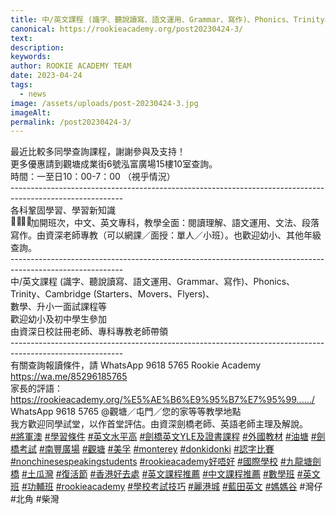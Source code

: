 ```yaml
---
title: 中/英文課程 (識字、聽說讀寫、語文運用、Grammar、寫作)、Phonics、Trinity、Cambridge (Starters、Movers、Flyers)、數學、升小一面試課程等，多謝支持😝🌈
canonical: https://rookieacademy.org/post20230424-3/
text: 
description: 
keywords: 
author: ROOKIE ACADEMY TEAM
date: 2023-04-24
tags:
  - news
image: /assets/uploads/post-20230424-3.jpg
imageAlt: 
permalink: /post20230424-3/
---
```


<span class="x193iq5w xeuugli x13faqbe x1vvkbs x1xmvt09 x1lliihq x1s928wv xhkezso x1gmr53x x1cpjm7i x1fgarty x1943h6x xudqn12 x3x7a5m x6prxxf xvq8zen xo1l8bm xzsf02u x1yc453h" dir="auto"><div class="x11i5rnm xat24cr x1mh8g0r x1vvkbs xdj266r x126k92a"><div dir="auto" style="text-align: start;">最近比較多同學查詢課程，謝謝參與及支持！</div></div><div class="x11i5rnm xat24cr x1mh8g0r x1vvkbs xtlvy1s x126k92a"><div dir="auto" style="text-align: start;">更多優惠請到觀塘成業街6號泓富廣場15樓10室查詢。</div></div><div class="x11i5rnm xat24cr x1mh8g0r x1vvkbs xtlvy1s x126k92a"><div dir="auto" style="text-align: start;">時間：一至日10：00-7：00 （視乎情況）</div></div><div class="x11i5rnm xat24cr x1mh8g0r x1vvkbs xtlvy1s x126k92a"><div dir="auto" style="text-align: start;"><span><a tabindex="-1"></a></span>----------------------------------------------------------------------------------------------------------</div></div><div class="x11i5rnm xat24cr x1mh8g0r x1vvkbs xtlvy1s x126k92a"><div dir="auto" style="text-align: start;">各科鞏固學習、學習新知識</div></div><div class="x11i5rnm xat24cr x1mh8g0r x1vvkbs xtlvy1s x126k92a"><div dir="auto" style="text-align: start;"><span class="x3nfvp2 x1j61x8r x1fcty0u xdj266r xhhsvwb xat24cr xgzva0m xxymvpz xlup9mm x1kky2od"><img height="16" width="16" alt="🙋‍♀️" referrerpolicy="origin-when-cross-origin" src="https://static.xx.fbcdn.net/images/emoji.php/v9/tc3/1.5/16/1f64b_200d_2640.png"></span><span class="x3nfvp2 x1j61x8r x1fcty0u xdj266r xhhsvwb xat24cr xgzva0m xxymvpz xlup9mm x1kky2od"><img height="16" width="16" alt="🙋‍♂️" referrerpolicy="origin-when-cross-origin" src="https://static.xx.fbcdn.net/images/emoji.php/v9/tc5/1.5/16/1f64b_200d_2642.png"></span>加開班次，中文、英文專科，教學全面：閱讀理解、語文運用、文法、段落寫作。由資深老師專教（可以網課／面授：單人／小班）。也歡迎幼小、其他年級查詢。</div></div><div class="x11i5rnm xat24cr x1mh8g0r x1vvkbs xtlvy1s x126k92a"><div dir="auto" style="text-align: start;">----------------------------------------------------------------------------------------------------------</div></div><div class="x11i5rnm xat24cr x1mh8g0r x1vvkbs xtlvy1s x126k92a"><div dir="auto" style="text-align: start;">中/英文課程 (識字、聽說讀寫、語文運用、Grammar、寫作)、Phonics、Trinity、Cambridge (Starters、Movers、Flyers)、</div><div dir="auto" style="text-align: start;">數學、升小一面試課程等</div></div><div class="x11i5rnm xat24cr x1mh8g0r x1vvkbs xtlvy1s x126k92a"><div dir="auto" style="text-align: start;">歡迎幼小及初中學生參加</div></div><div class="x11i5rnm xat24cr x1mh8g0r x1vvkbs xtlvy1s x126k92a"><div dir="auto" style="text-align: start;">由資深日校註冊老師、專科專教老師帶領</div></div><div class="x11i5rnm xat24cr x1mh8g0r x1vvkbs xtlvy1s x126k92a"><div dir="auto" style="text-align: start;">----------------------------------------------------------------------------------------------------------</div></div><div class="x11i5rnm xat24cr x1mh8g0r x1vvkbs xtlvy1s x126k92a"><div dir="auto" style="text-align: start;">有關查詢報讀條件，請 WhatsApp  9618 5765 Rookie Academy</div></div><div class="x11i5rnm xat24cr x1mh8g0r x1vvkbs xtlvy1s x126k92a"><div dir="auto" style="text-align: start;"><span><a class="x1i10hfl xjbqb8w x6umtig x1b1mbwd xaqea5y xav7gou x9f619 x1ypdohk xt0psk2 xe8uvvx xdj266r x11i5rnm xat24cr x1mh8g0r xexx8yu x4uap5 x18d9i69 xkhd6sd x16tdsg8 x1hl2dhg xggy1nq x1a2a7pz xt0b8zv x1fey0fg" href="https://wa.me/85296185765?fbclid=IwAR1l6ilTU3VLUY-MtBEWYXVW1qASs35wjWstIgD8udV8vrIknKOPVA2uVag" rel="nofollow noopener" role="link" tabindex="0" target="_blank">https://wa.me/85296185765</a></span></div></div><div class="x11i5rnm xat24cr x1mh8g0r x1vvkbs xtlvy1s x126k92a"><div dir="auto" style="text-align: start;">家長的評語：</div></div><div class="x11i5rnm xat24cr x1mh8g0r x1vvkbs xtlvy1s x126k92a"><div dir="auto" style="text-align: start;"><span><a class="x1i10hfl xjbqb8w x6umtig x1b1mbwd xaqea5y xav7gou x9f619 x1ypdohk xt0psk2 xe8uvvx xdj266r x11i5rnm xat24cr x1mh8g0r xexx8yu x4uap5 x18d9i69 xkhd6sd x16tdsg8 x1hl2dhg xggy1nq x1a2a7pz xt0b8zv x1fey0fg" href="https://rookieacademy.org/%E5%AE%B6%E9%95%B7%E7%95%99%E8%A8%80%E6%9D%BF/?fbclid=IwAR0BTpeZISYQEWE2cK4Suw7dXvqFzXJ9qo51SIZ_9KqELWg_W0rblr7OvKs" rel="nofollow noopener" role="link" tabindex="0" target="_blank">https://rookieacademy.org/%E5%AE%B6%E9%95%B7%E7%95%99....../</a></span></div></div><div class="x11i5rnm xat24cr x1mh8g0r x1vvkbs xtlvy1s x126k92a"><div dir="auto" style="text-align: start;">WhatsApp 9618 5765 @觀塘／屯門／您的家等等教學地點</div></div><div class="x11i5rnm xat24cr x1mh8g0r x1vvkbs xtlvy1s x126k92a"><div dir="auto" style="text-align: start;">我方歡迎同學試堂，以作首堂評估。由資深劍橋老師、英語老師主理及解說。</div></div><div class="x11i5rnm xat24cr x1mh8g0r x1vvkbs xtlvy1s x126k92a"><div dir="auto" style="text-align: start;"><span><a class="x1i10hfl xjbqb8w x6umtig x1b1mbwd xaqea5y xav7gou x9f619 x1ypdohk xt0psk2 xe8uvvx xdj266r x11i5rnm xat24cr x1mh8g0r xexx8yu x4uap5 x18d9i69 xkhd6sd x16tdsg8 x1hl2dhg xggy1nq x1a2a7pz xt0b8zv x1qq9wsj xo1l8bm" href="https://www.facebook.com/hashtag/%E5%B0%87%E8%BB%8D%E6%BE%B3?__eep__=6&amp;__cft__[0]=AZXgiYj-q6cqqIOgjWAtA0ZeSOuo4eFKmy-v4bbH6HqxKnLRJMONpPdP3TorJEoLsSW-vn_3glk8mP5PKntGAM01ft9SgVgN5MXEI5O6V58cZn_iI9z4jU8kPfor7_9bIur5F_ManaSmBFvnO5cDpZscconwmahHFSVbHF2GotkExC_ZzuUVG1x-oefHG2qnU6g&amp;__tn__=*NK-R" role="link" tabindex="0">#將軍澳</a></span> <span><a class="x1i10hfl xjbqb8w x6umtig x1b1mbwd xaqea5y xav7gou x9f619 x1ypdohk xt0psk2 xe8uvvx xdj266r x11i5rnm xat24cr x1mh8g0r xexx8yu x4uap5 x18d9i69 xkhd6sd x16tdsg8 x1hl2dhg xggy1nq x1a2a7pz xt0b8zv x1qq9wsj xo1l8bm" href="https://www.facebook.com/hashtag/%E5%AD%B8%E7%BF%92%E6%A2%9D%E4%BB%B6?__eep__=6&amp;__cft__[0]=AZXgiYj-q6cqqIOgjWAtA0ZeSOuo4eFKmy-v4bbH6HqxKnLRJMONpPdP3TorJEoLsSW-vn_3glk8mP5PKntGAM01ft9SgVgN5MXEI5O6V58cZn_iI9z4jU8kPfor7_9bIur5F_ManaSmBFvnO5cDpZscconwmahHFSVbHF2GotkExC_ZzuUVG1x-oefHG2qnU6g&amp;__tn__=*NK-R" role="link" tabindex="0">#學習條件</a></span> <span><a class="x1i10hfl xjbqb8w x6umtig x1b1mbwd xaqea5y xav7gou x9f619 x1ypdohk xt0psk2 xe8uvvx xdj266r x11i5rnm xat24cr x1mh8g0r xexx8yu x4uap5 x18d9i69 xkhd6sd x16tdsg8 x1hl2dhg xggy1nq x1a2a7pz xt0b8zv x1qq9wsj xo1l8bm" href="https://www.facebook.com/hashtag/%E8%8B%B1%E6%96%87%E6%B0%B4%E5%B9%B3%E9%AB%98?__eep__=6&amp;__cft__[0]=AZXgiYj-q6cqqIOgjWAtA0ZeSOuo4eFKmy-v4bbH6HqxKnLRJMONpPdP3TorJEoLsSW-vn_3glk8mP5PKntGAM01ft9SgVgN5MXEI5O6V58cZn_iI9z4jU8kPfor7_9bIur5F_ManaSmBFvnO5cDpZscconwmahHFSVbHF2GotkExC_ZzuUVG1x-oefHG2qnU6g&amp;__tn__=*NK-R" role="link" tabindex="0">#英文水平高</a></span> <span><a class="x1i10hfl xjbqb8w x6umtig x1b1mbwd xaqea5y xav7gou x9f619 x1ypdohk xt0psk2 xe8uvvx xdj266r x11i5rnm xat24cr x1mh8g0r xexx8yu x4uap5 x18d9i69 xkhd6sd x16tdsg8 x1hl2dhg xggy1nq x1a2a7pz xt0b8zv x1qq9wsj xo1l8bm" href="https://www.facebook.com/hashtag/%E5%8A%8D%E6%A9%8B%E8%8B%B1%E6%96%87yle%E5%8F%8A%E8%AD%89%E6%9B%B8%E8%AA%B2%E7%A8%8B?__eep__=6&amp;__cft__[0]=AZXgiYj-q6cqqIOgjWAtA0ZeSOuo4eFKmy-v4bbH6HqxKnLRJMONpPdP3TorJEoLsSW-vn_3glk8mP5PKntGAM01ft9SgVgN5MXEI5O6V58cZn_iI9z4jU8kPfor7_9bIur5F_ManaSmBFvnO5cDpZscconwmahHFSVbHF2GotkExC_ZzuUVG1x-oefHG2qnU6g&amp;__tn__=*NK-R" role="link" tabindex="0">#劍橋英文YLE及證書課程</a></span> <span><a class="x1i10hfl xjbqb8w x6umtig x1b1mbwd xaqea5y xav7gou x9f619 x1ypdohk xt0psk2 xe8uvvx xdj266r x11i5rnm xat24cr x1mh8g0r xexx8yu x4uap5 x18d9i69 xkhd6sd x16tdsg8 x1hl2dhg xggy1nq x1a2a7pz xt0b8zv x1qq9wsj xo1l8bm" href="https://www.facebook.com/hashtag/%E5%A4%96%E5%9C%8B%E6%95%99%E6%9D%90?__eep__=6&amp;__cft__[0]=AZXgiYj-q6cqqIOgjWAtA0ZeSOuo4eFKmy-v4bbH6HqxKnLRJMONpPdP3TorJEoLsSW-vn_3glk8mP5PKntGAM01ft9SgVgN5MXEI5O6V58cZn_iI9z4jU8kPfor7_9bIur5F_ManaSmBFvnO5cDpZscconwmahHFSVbHF2GotkExC_ZzuUVG1x-oefHG2qnU6g&amp;__tn__=*NK-R" role="link" tabindex="0">#外國教材</a></span> <span><a class="x1i10hfl xjbqb8w x6umtig x1b1mbwd xaqea5y xav7gou x9f619 x1ypdohk xt0psk2 xe8uvvx xdj266r x11i5rnm xat24cr x1mh8g0r xexx8yu x4uap5 x18d9i69 xkhd6sd x16tdsg8 x1hl2dhg xggy1nq x1a2a7pz xt0b8zv x1qq9wsj xo1l8bm" href="https://www.facebook.com/hashtag/%E6%B2%B9%E5%A1%98?__eep__=6&amp;__cft__[0]=AZXgiYj-q6cqqIOgjWAtA0ZeSOuo4eFKmy-v4bbH6HqxKnLRJMONpPdP3TorJEoLsSW-vn_3glk8mP5PKntGAM01ft9SgVgN5MXEI5O6V58cZn_iI9z4jU8kPfor7_9bIur5F_ManaSmBFvnO5cDpZscconwmahHFSVbHF2GotkExC_ZzuUVG1x-oefHG2qnU6g&amp;__tn__=*NK-R" role="link" tabindex="0">#油塘</a></span> <span><a class="x1i10hfl xjbqb8w x6umtig x1b1mbwd xaqea5y xav7gou x9f619 x1ypdohk xt0psk2 xe8uvvx xdj266r x11i5rnm xat24cr x1mh8g0r xexx8yu x4uap5 x18d9i69 xkhd6sd x16tdsg8 x1hl2dhg xggy1nq x1a2a7pz xt0b8zv x1qq9wsj xo1l8bm" href="https://www.facebook.com/hashtag/%E5%8A%8D%E6%A9%8B%E8%80%83%E8%A9%A6?__eep__=6&amp;__cft__[0]=AZXgiYj-q6cqqIOgjWAtA0ZeSOuo4eFKmy-v4bbH6HqxKnLRJMONpPdP3TorJEoLsSW-vn_3glk8mP5PKntGAM01ft9SgVgN5MXEI5O6V58cZn_iI9z4jU8kPfor7_9bIur5F_ManaSmBFvnO5cDpZscconwmahHFSVbHF2GotkExC_ZzuUVG1x-oefHG2qnU6g&amp;__tn__=*NK-R" role="link" tabindex="0">#劍橋考試</a></span> <span><a class="x1i10hfl xjbqb8w x6umtig x1b1mbwd xaqea5y xav7gou x9f619 x1ypdohk xt0psk2 xe8uvvx xdj266r x11i5rnm xat24cr x1mh8g0r xexx8yu x4uap5 x18d9i69 xkhd6sd x16tdsg8 x1hl2dhg xggy1nq x1a2a7pz xt0b8zv x1qq9wsj xo1l8bm" href="https://www.facebook.com/hashtag/%E5%8D%97%E8%B1%90%E5%BB%A3%E5%A0%B4?__eep__=6&amp;__cft__[0]=AZXgiYj-q6cqqIOgjWAtA0ZeSOuo4eFKmy-v4bbH6HqxKnLRJMONpPdP3TorJEoLsSW-vn_3glk8mP5PKntGAM01ft9SgVgN5MXEI5O6V58cZn_iI9z4jU8kPfor7_9bIur5F_ManaSmBFvnO5cDpZscconwmahHFSVbHF2GotkExC_ZzuUVG1x-oefHG2qnU6g&amp;__tn__=*NK-R" role="link" tabindex="0">#南豐廣場</a></span> <span><a class="x1i10hfl xjbqb8w x6umtig x1b1mbwd xaqea5y xav7gou x9f619 x1ypdohk xt0psk2 xe8uvvx xdj266r x11i5rnm xat24cr x1mh8g0r xexx8yu x4uap5 x18d9i69 xkhd6sd x16tdsg8 x1hl2dhg xggy1nq x1a2a7pz xt0b8zv x1qq9wsj xo1l8bm" href="https://www.facebook.com/hashtag/%E8%A7%80%E5%A1%98?__eep__=6&amp;__cft__[0]=AZXgiYj-q6cqqIOgjWAtA0ZeSOuo4eFKmy-v4bbH6HqxKnLRJMONpPdP3TorJEoLsSW-vn_3glk8mP5PKntGAM01ft9SgVgN5MXEI5O6V58cZn_iI9z4jU8kPfor7_9bIur5F_ManaSmBFvnO5cDpZscconwmahHFSVbHF2GotkExC_ZzuUVG1x-oefHG2qnU6g&amp;__tn__=*NK-R" role="link" tabindex="0">#觀塘</a></span> <span><a class="x1i10hfl xjbqb8w x6umtig x1b1mbwd xaqea5y xav7gou x9f619 x1ypdohk xt0psk2 xe8uvvx xdj266r x11i5rnm xat24cr x1mh8g0r xexx8yu x4uap5 x18d9i69 xkhd6sd x16tdsg8 x1hl2dhg xggy1nq x1a2a7pz xt0b8zv x1qq9wsj xo1l8bm" href="https://www.facebook.com/hashtag/%E7%BE%8E%E5%AD%9A?__eep__=6&amp;__cft__[0]=AZXgiYj-q6cqqIOgjWAtA0ZeSOuo4eFKmy-v4bbH6HqxKnLRJMONpPdP3TorJEoLsSW-vn_3glk8mP5PKntGAM01ft9SgVgN5MXEI5O6V58cZn_iI9z4jU8kPfor7_9bIur5F_ManaSmBFvnO5cDpZscconwmahHFSVbHF2GotkExC_ZzuUVG1x-oefHG2qnU6g&amp;__tn__=*NK-R" role="link" tabindex="0">#美孚</a></span> <span><a class="x1i10hfl xjbqb8w x6umtig x1b1mbwd xaqea5y xav7gou x9f619 x1ypdohk xt0psk2 xe8uvvx xdj266r x11i5rnm xat24cr x1mh8g0r xexx8yu x4uap5 x18d9i69 xkhd6sd x16tdsg8 x1hl2dhg xggy1nq x1a2a7pz xt0b8zv x1qq9wsj xo1l8bm" href="https://www.facebook.com/hashtag/monterey?__eep__=6&amp;__cft__[0]=AZXgiYj-q6cqqIOgjWAtA0ZeSOuo4eFKmy-v4bbH6HqxKnLRJMONpPdP3TorJEoLsSW-vn_3glk8mP5PKntGAM01ft9SgVgN5MXEI5O6V58cZn_iI9z4jU8kPfor7_9bIur5F_ManaSmBFvnO5cDpZscconwmahHFSVbHF2GotkExC_ZzuUVG1x-oefHG2qnU6g&amp;__tn__=*NK-R" role="link" tabindex="0">#monterey</a></span> <span><a class="x1i10hfl xjbqb8w x6umtig x1b1mbwd xaqea5y xav7gou x9f619 x1ypdohk xt0psk2 xe8uvvx xdj266r x11i5rnm xat24cr x1mh8g0r xexx8yu x4uap5 x18d9i69 xkhd6sd x16tdsg8 x1hl2dhg xggy1nq x1a2a7pz xt0b8zv x1qq9wsj xo1l8bm" href="https://www.facebook.com/hashtag/donkidonki?__eep__=6&amp;__cft__[0]=AZXgiYj-q6cqqIOgjWAtA0ZeSOuo4eFKmy-v4bbH6HqxKnLRJMONpPdP3TorJEoLsSW-vn_3glk8mP5PKntGAM01ft9SgVgN5MXEI5O6V58cZn_iI9z4jU8kPfor7_9bIur5F_ManaSmBFvnO5cDpZscconwmahHFSVbHF2GotkExC_ZzuUVG1x-oefHG2qnU6g&amp;__tn__=*NK-R" role="link" tabindex="0">#donkidonki</a></span> <span><a class="x1i10hfl xjbqb8w x6umtig x1b1mbwd xaqea5y xav7gou x9f619 x1ypdohk xt0psk2 xe8uvvx xdj266r x11i5rnm xat24cr x1mh8g0r xexx8yu x4uap5 x18d9i69 xkhd6sd x16tdsg8 x1hl2dhg xggy1nq x1a2a7pz xt0b8zv x1qq9wsj xo1l8bm" href="https://www.facebook.com/hashtag/%E8%AA%8D%E5%AD%97%E6%AF%94%E8%B3%BD?__eep__=6&amp;__cft__[0]=AZXgiYj-q6cqqIOgjWAtA0ZeSOuo4eFKmy-v4bbH6HqxKnLRJMONpPdP3TorJEoLsSW-vn_3glk8mP5PKntGAM01ft9SgVgN5MXEI5O6V58cZn_iI9z4jU8kPfor7_9bIur5F_ManaSmBFvnO5cDpZscconwmahHFSVbHF2GotkExC_ZzuUVG1x-oefHG2qnU6g&amp;__tn__=*NK-R" role="link" tabindex="0">#認字比賽</a></span> <span><a class="x1i10hfl xjbqb8w x6umtig x1b1mbwd xaqea5y xav7gou x9f619 x1ypdohk xt0psk2 xe8uvvx xdj266r x11i5rnm xat24cr x1mh8g0r xexx8yu x4uap5 x18d9i69 xkhd6sd x16tdsg8 x1hl2dhg xggy1nq x1a2a7pz xt0b8zv x1qq9wsj xo1l8bm" href="https://www.facebook.com/hashtag/nonchinesespeakingstudents?__eep__=6&amp;__cft__[0]=AZXgiYj-q6cqqIOgjWAtA0ZeSOuo4eFKmy-v4bbH6HqxKnLRJMONpPdP3TorJEoLsSW-vn_3glk8mP5PKntGAM01ft9SgVgN5MXEI5O6V58cZn_iI9z4jU8kPfor7_9bIur5F_ManaSmBFvnO5cDpZscconwmahHFSVbHF2GotkExC_ZzuUVG1x-oefHG2qnU6g&amp;__tn__=*NK-R" role="link" tabindex="0">#nonchinesespeakingstudents</a></span> <span><a class="x1i10hfl xjbqb8w x6umtig x1b1mbwd xaqea5y xav7gou x9f619 x1ypdohk xt0psk2 xe8uvvx xdj266r x11i5rnm xat24cr x1mh8g0r xexx8yu x4uap5 x18d9i69 xkhd6sd x16tdsg8 x1hl2dhg xggy1nq x1a2a7pz xt0b8zv x1qq9wsj xo1l8bm" href="https://www.facebook.com/hashtag/rookieacademy%E5%A5%BD%E5%94%94%E5%A5%BD?__eep__=6&amp;__cft__[0]=AZXgiYj-q6cqqIOgjWAtA0ZeSOuo4eFKmy-v4bbH6HqxKnLRJMONpPdP3TorJEoLsSW-vn_3glk8mP5PKntGAM01ft9SgVgN5MXEI5O6V58cZn_iI9z4jU8kPfor7_9bIur5F_ManaSmBFvnO5cDpZscconwmahHFSVbHF2GotkExC_ZzuUVG1x-oefHG2qnU6g&amp;__tn__=*NK-R" role="link" tabindex="0">#rookieacademy好唔好</a></span> <span><a class="x1i10hfl xjbqb8w x6umtig x1b1mbwd xaqea5y xav7gou x9f619 x1ypdohk xt0psk2 xe8uvvx xdj266r x11i5rnm xat24cr x1mh8g0r xexx8yu x4uap5 x18d9i69 xkhd6sd x16tdsg8 x1hl2dhg xggy1nq x1a2a7pz xt0b8zv x1qq9wsj xo1l8bm" href="https://www.facebook.com/hashtag/%E5%9C%8B%E9%9A%9B%E5%AD%B8%E6%A0%A1?__eep__=6&amp;__cft__[0]=AZXgiYj-q6cqqIOgjWAtA0ZeSOuo4eFKmy-v4bbH6HqxKnLRJMONpPdP3TorJEoLsSW-vn_3glk8mP5PKntGAM01ft9SgVgN5MXEI5O6V58cZn_iI9z4jU8kPfor7_9bIur5F_ManaSmBFvnO5cDpZscconwmahHFSVbHF2GotkExC_ZzuUVG1x-oefHG2qnU6g&amp;__tn__=*NK-R" role="link" tabindex="0">#國際學校</a></span> <span><a class="x1i10hfl xjbqb8w x6umtig x1b1mbwd xaqea5y xav7gou x9f619 x1ypdohk xt0psk2 xe8uvvx xdj266r x11i5rnm xat24cr x1mh8g0r xexx8yu x4uap5 x18d9i69 xkhd6sd x16tdsg8 x1hl2dhg xggy1nq x1a2a7pz xt0b8zv x1qq9wsj xo1l8bm" href="https://www.facebook.com/hashtag/%E4%B9%9D%E9%BE%8D%E5%A1%98%E5%8A%8D%E6%A9%8B?__eep__=6&amp;__cft__[0]=AZXgiYj-q6cqqIOgjWAtA0ZeSOuo4eFKmy-v4bbH6HqxKnLRJMONpPdP3TorJEoLsSW-vn_3glk8mP5PKntGAM01ft9SgVgN5MXEI5O6V58cZn_iI9z4jU8kPfor7_9bIur5F_ManaSmBFvnO5cDpZscconwmahHFSVbHF2GotkExC_ZzuUVG1x-oefHG2qnU6g&amp;__tn__=*NK-R" role="link" tabindex="0">#九龍塘劍橋</a></span> <span><a class="x1i10hfl xjbqb8w x6umtig x1b1mbwd xaqea5y xav7gou x9f619 x1ypdohk xt0psk2 xe8uvvx xdj266r x11i5rnm xat24cr x1mh8g0r xexx8yu x4uap5 x18d9i69 xkhd6sd x16tdsg8 x1hl2dhg xggy1nq x1a2a7pz xt0b8zv x1qq9wsj xo1l8bm" href="https://www.facebook.com/hashtag/%E5%9C%9F%E7%93%9C%E7%81%A3?__eep__=6&amp;__cft__[0]=AZXgiYj-q6cqqIOgjWAtA0ZeSOuo4eFKmy-v4bbH6HqxKnLRJMONpPdP3TorJEoLsSW-vn_3glk8mP5PKntGAM01ft9SgVgN5MXEI5O6V58cZn_iI9z4jU8kPfor7_9bIur5F_ManaSmBFvnO5cDpZscconwmahHFSVbHF2GotkExC_ZzuUVG1x-oefHG2qnU6g&amp;__tn__=*NK-R" role="link" tabindex="0">#土瓜灣</a></span> <span><a class="x1i10hfl xjbqb8w x6umtig x1b1mbwd xaqea5y xav7gou x9f619 x1ypdohk xt0psk2 xe8uvvx xdj266r x11i5rnm xat24cr x1mh8g0r xexx8yu x4uap5 x18d9i69 xkhd6sd x16tdsg8 x1hl2dhg xggy1nq x1a2a7pz xt0b8zv x1qq9wsj xo1l8bm" href="https://www.facebook.com/hashtag/%E5%BE%A9%E6%B4%BB%E7%AF%80?__eep__=6&amp;__cft__[0]=AZXgiYj-q6cqqIOgjWAtA0ZeSOuo4eFKmy-v4bbH6HqxKnLRJMONpPdP3TorJEoLsSW-vn_3glk8mP5PKntGAM01ft9SgVgN5MXEI5O6V58cZn_iI9z4jU8kPfor7_9bIur5F_ManaSmBFvnO5cDpZscconwmahHFSVbHF2GotkExC_ZzuUVG1x-oefHG2qnU6g&amp;__tn__=*NK-R" role="link" tabindex="0">#復活節</a></span> <span><a class="x1i10hfl xjbqb8w x6umtig x1b1mbwd xaqea5y xav7gou x9f619 x1ypdohk xt0psk2 xe8uvvx xdj266r x11i5rnm xat24cr x1mh8g0r xexx8yu x4uap5 x18d9i69 xkhd6sd x16tdsg8 x1hl2dhg xggy1nq x1a2a7pz xt0b8zv x1qq9wsj xo1l8bm" href="https://www.facebook.com/hashtag/%E9%A6%99%E6%B8%AF%E5%A5%BD%E5%8E%BB%E8%99%95?__eep__=6&amp;__cft__[0]=AZXgiYj-q6cqqIOgjWAtA0ZeSOuo4eFKmy-v4bbH6HqxKnLRJMONpPdP3TorJEoLsSW-vn_3glk8mP5PKntGAM01ft9SgVgN5MXEI5O6V58cZn_iI9z4jU8kPfor7_9bIur5F_ManaSmBFvnO5cDpZscconwmahHFSVbHF2GotkExC_ZzuUVG1x-oefHG2qnU6g&amp;__tn__=*NK-R" role="link" tabindex="0">#香港好去處</a></span> <span><a class="x1i10hfl xjbqb8w x6umtig x1b1mbwd xaqea5y xav7gou x9f619 x1ypdohk xt0psk2 xe8uvvx xdj266r x11i5rnm xat24cr x1mh8g0r xexx8yu x4uap5 x18d9i69 xkhd6sd x16tdsg8 x1hl2dhg xggy1nq x1a2a7pz xt0b8zv x1qq9wsj xo1l8bm" href="https://www.facebook.com/hashtag/%E8%8B%B1%E6%96%87%E8%AA%B2%E7%A8%8B%E6%8E%A8%E8%96%A6?__eep__=6&amp;__cft__[0]=AZXgiYj-q6cqqIOgjWAtA0ZeSOuo4eFKmy-v4bbH6HqxKnLRJMONpPdP3TorJEoLsSW-vn_3glk8mP5PKntGAM01ft9SgVgN5MXEI5O6V58cZn_iI9z4jU8kPfor7_9bIur5F_ManaSmBFvnO5cDpZscconwmahHFSVbHF2GotkExC_ZzuUVG1x-oefHG2qnU6g&amp;__tn__=*NK-R" role="link" tabindex="0">#英文課程推薦</a></span> <span><a class="x1i10hfl xjbqb8w x6umtig x1b1mbwd xaqea5y xav7gou x9f619 x1ypdohk xt0psk2 xe8uvvx xdj266r x11i5rnm xat24cr x1mh8g0r xexx8yu x4uap5 x18d9i69 xkhd6sd x16tdsg8 x1hl2dhg xggy1nq x1a2a7pz xt0b8zv x1qq9wsj xo1l8bm" href="https://www.facebook.com/hashtag/%E4%B8%AD%E6%96%87%E8%AA%B2%E7%A8%8B%E6%8E%A8%E8%96%A6?__eep__=6&amp;__cft__[0]=AZXgiYj-q6cqqIOgjWAtA0ZeSOuo4eFKmy-v4bbH6HqxKnLRJMONpPdP3TorJEoLsSW-vn_3glk8mP5PKntGAM01ft9SgVgN5MXEI5O6V58cZn_iI9z4jU8kPfor7_9bIur5F_ManaSmBFvnO5cDpZscconwmahHFSVbHF2GotkExC_ZzuUVG1x-oefHG2qnU6g&amp;__tn__=*NK-R" role="link" tabindex="0">#中文課程推薦</a></span> <span><a class="x1i10hfl xjbqb8w x6umtig x1b1mbwd xaqea5y xav7gou x9f619 x1ypdohk xt0psk2 xe8uvvx xdj266r x11i5rnm xat24cr x1mh8g0r xexx8yu x4uap5 x18d9i69 xkhd6sd x16tdsg8 x1hl2dhg xggy1nq x1a2a7pz xt0b8zv x1qq9wsj xo1l8bm" href="https://www.facebook.com/hashtag/%E6%95%B8%E5%AD%B8%E7%8F%AD?__eep__=6&amp;__cft__[0]=AZXgiYj-q6cqqIOgjWAtA0ZeSOuo4eFKmy-v4bbH6HqxKnLRJMONpPdP3TorJEoLsSW-vn_3glk8mP5PKntGAM01ft9SgVgN5MXEI5O6V58cZn_iI9z4jU8kPfor7_9bIur5F_ManaSmBFvnO5cDpZscconwmahHFSVbHF2GotkExC_ZzuUVG1x-oefHG2qnU6g&amp;__tn__=*NK-R" role="link" tabindex="0">#數學班</a></span> <span><a class="x1i10hfl xjbqb8w x6umtig x1b1mbwd xaqea5y xav7gou x9f619 x1ypdohk xt0psk2 xe8uvvx xdj266r x11i5rnm xat24cr x1mh8g0r xexx8yu x4uap5 x18d9i69 xkhd6sd x16tdsg8 x1hl2dhg xggy1nq x1a2a7pz xt0b8zv x1qq9wsj xo1l8bm" href="https://www.facebook.com/hashtag/%E8%8B%B1%E6%96%87%E7%8F%AD?__eep__=6&amp;__cft__[0]=AZXgiYj-q6cqqIOgjWAtA0ZeSOuo4eFKmy-v4bbH6HqxKnLRJMONpPdP3TorJEoLsSW-vn_3glk8mP5PKntGAM01ft9SgVgN5MXEI5O6V58cZn_iI9z4jU8kPfor7_9bIur5F_ManaSmBFvnO5cDpZscconwmahHFSVbHF2GotkExC_ZzuUVG1x-oefHG2qnU6g&amp;__tn__=*NK-R" role="link" tabindex="0">#英文班</a></span> <span><a class="x1i10hfl xjbqb8w x6umtig x1b1mbwd xaqea5y xav7gou x9f619 x1ypdohk xt0psk2 xe8uvvx xdj266r x11i5rnm xat24cr x1mh8g0r xexx8yu x4uap5 x18d9i69 xkhd6sd x16tdsg8 x1hl2dhg xggy1nq x1a2a7pz xt0b8zv x1qq9wsj xo1l8bm" href="https://www.facebook.com/hashtag/%E5%8A%9F%E8%BC%94%E7%8F%AD?__eep__=6&amp;__cft__[0]=AZXgiYj-q6cqqIOgjWAtA0ZeSOuo4eFKmy-v4bbH6HqxKnLRJMONpPdP3TorJEoLsSW-vn_3glk8mP5PKntGAM01ft9SgVgN5MXEI5O6V58cZn_iI9z4jU8kPfor7_9bIur5F_ManaSmBFvnO5cDpZscconwmahHFSVbHF2GotkExC_ZzuUVG1x-oefHG2qnU6g&amp;__tn__=*NK-R" role="link" tabindex="0">#功輔班</a></span> <span><a class="x1i10hfl xjbqb8w x6umtig x1b1mbwd xaqea5y xav7gou x9f619 x1ypdohk xt0psk2 xe8uvvx xdj266r x11i5rnm xat24cr x1mh8g0r xexx8yu x4uap5 x18d9i69 xkhd6sd x16tdsg8 x1hl2dhg xggy1nq x1a2a7pz xt0b8zv x1qq9wsj xo1l8bm" href="https://www.facebook.com/hashtag/rookieacademy?__eep__=6&amp;__cft__[0]=AZXgiYj-q6cqqIOgjWAtA0ZeSOuo4eFKmy-v4bbH6HqxKnLRJMONpPdP3TorJEoLsSW-vn_3glk8mP5PKntGAM01ft9SgVgN5MXEI5O6V58cZn_iI9z4jU8kPfor7_9bIur5F_ManaSmBFvnO5cDpZscconwmahHFSVbHF2GotkExC_ZzuUVG1x-oefHG2qnU6g&amp;__tn__=*NK-R" role="link" tabindex="0">#rookieacademy</a></span> <span><a class="x1i10hfl xjbqb8w x6umtig x1b1mbwd xaqea5y xav7gou x9f619 x1ypdohk xt0psk2 xe8uvvx xdj266r x11i5rnm xat24cr x1mh8g0r xexx8yu x4uap5 x18d9i69 xkhd6sd x16tdsg8 x1hl2dhg xggy1nq x1a2a7pz xt0b8zv x1qq9wsj xo1l8bm" href="https://www.facebook.com/hashtag/%E5%AD%B8%E6%A0%A1%E8%80%83%E8%A9%A6%E6%8A%80%E5%B7%A7?__eep__=6&amp;__cft__[0]=AZXgiYj-q6cqqIOgjWAtA0ZeSOuo4eFKmy-v4bbH6HqxKnLRJMONpPdP3TorJEoLsSW-vn_3glk8mP5PKntGAM01ft9SgVgN5MXEI5O6V58cZn_iI9z4jU8kPfor7_9bIur5F_ManaSmBFvnO5cDpZscconwmahHFSVbHF2GotkExC_ZzuUVG1x-oefHG2qnU6g&amp;__tn__=*NK-R" role="link" tabindex="0">#學校考試技巧</a></span> <span><a class="x1i10hfl xjbqb8w x6umtig x1b1mbwd xaqea5y xav7gou x9f619 x1ypdohk xt0psk2 xe8uvvx xdj266r x11i5rnm xat24cr x1mh8g0r xexx8yu x4uap5 x18d9i69 xkhd6sd x16tdsg8 x1hl2dhg xggy1nq x1a2a7pz xt0b8zv x1qq9wsj xo1l8bm" href="https://www.facebook.com/hashtag/%E9%BA%97%E6%B8%AF%E5%9F%8E?__eep__=6&amp;__cft__[0]=AZXgiYj-q6cqqIOgjWAtA0ZeSOuo4eFKmy-v4bbH6HqxKnLRJMONpPdP3TorJEoLsSW-vn_3glk8mP5PKntGAM01ft9SgVgN5MXEI5O6V58cZn_iI9z4jU8kPfor7_9bIur5F_ManaSmBFvnO5cDpZscconwmahHFSVbHF2GotkExC_ZzuUVG1x-oefHG2qnU6g&amp;__tn__=*NK-R" role="link" tabindex="0">#麗港城</a></span> <span><a class="x1i10hfl xjbqb8w x6umtig x1b1mbwd xaqea5y xav7gou x9f619 x1ypdohk xt0psk2 xe8uvvx xdj266r x11i5rnm xat24cr x1mh8g0r xexx8yu x4uap5 x18d9i69 xkhd6sd x16tdsg8 x1hl2dhg xggy1nq x1a2a7pz xt0b8zv x1qq9wsj xo1l8bm" href="https://www.facebook.com/hashtag/%E8%97%8D%E7%94%B0%E8%8B%B1%E6%96%87?__eep__=6&amp;__cft__[0]=AZXgiYj-q6cqqIOgjWAtA0ZeSOuo4eFKmy-v4bbH6HqxKnLRJMONpPdP3TorJEoLsSW-vn_3glk8mP5PKntGAM01ft9SgVgN5MXEI5O6V58cZn_iI9z4jU8kPfor7_9bIur5F_ManaSmBFvnO5cDpZscconwmahHFSVbHF2GotkExC_ZzuUVG1x-oefHG2qnU6g&amp;__tn__=*NK-R" role="link" tabindex="0">#藍田英文</a></span> <span><a class="x1i10hfl xjbqb8w x6umtig x1b1mbwd xaqea5y xav7gou x9f619 x1ypdohk xt0psk2 xe8uvvx xdj266r x11i5rnm xat24cr x1mh8g0r xexx8yu x4uap5 x18d9i69 xkhd6sd x16tdsg8 x1hl2dhg xggy1nq x1a2a7pz xt0b8zv x1qq9wsj xo1l8bm" href="https://www.facebook.com/hashtag/%E5%AA%BD%E5%AA%BD%E8%B0%B7?__eep__=6&amp;__cft__[0]=AZXgiYj-q6cqqIOgjWAtA0ZeSOuo4eFKmy-v4bbH6HqxKnLRJMONpPdP3TorJEoLsSW-vn_3glk8mP5PKntGAM01ft9SgVgN5MXEI5O6V58cZn_iI9z4jU8kPfor7_9bIur5F_ManaSmBFvnO5cDpZscconwmahHFSVbHF2GotkExC_ZzuUVG1x-oefHG2qnU6g&amp;__tn__=*NK-R" role="link" tabindex="0">#媽媽谷</a></span> #灣仔 #北角 #柴灣</div></div></span>